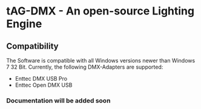 # tAG-DMX - An open-source Lighting Engine

## Compatibility
The Software is compatible with all Windows versions newer than Windows 7 32 Bit.
Currently, the following DMX-Adapters are supported:
- Enttec DMX USB Pro
- Enttec Open DMX USB

### Documentation will be added soon
